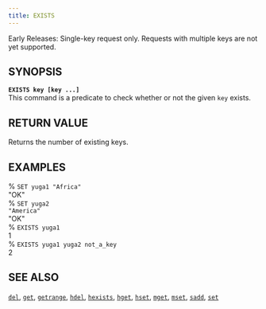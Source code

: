```yaml
---
title: EXISTS
---
```

Early Releases: Single-key request only. Requests with multiple keys are not yet supported.

## SYNOPSIS
<code><b>EXISTS key [key ...]</b></code><br>
This command is a predicate to check whether or not the given <code>key</code> exists.

## RETURN VALUE
Returns the number of existing keys.

## EXAMPLES
% <code>SET yuga1 "Africa"</code><br>
"OK"<br>
% <code>SET yuga2 "America"</code><br>
"OK"<br>
% <code>EXISTS yuga1</code><br>
1<br>
% <code>EXISTS yuga1 yuga2 not_a_key</code><br>
2<br>

## SEE ALSO
[`del`](/api/redis/del/), [`get`](/api/redis/get/), [`getrange`](/api/redis/getrange/), [`hdel`](/api/redis/hdel/), [`hexists`](/api/redis/hexists/), [`hget`](/api/redis/hget/), [`hset`](/api/redis/hset/), [`mget`](/api/redis/mget/), [`mset`](/api/redis/mset/), [`sadd`](/api/redis/sadd/), [`set`](/api/redis/set/)
